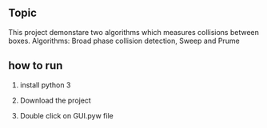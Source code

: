## Topic

This project demonstare two algorithms which measures collisions between boxes.
Algorithms: Broad phase collision detection, Sweep and Prume


## how to run

1. install python 3

2. Download the project

3. Double click on GUI.pyw file